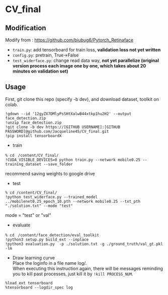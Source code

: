# CV_final
## Modification
Modify from : https://github.com/biubug6/Pytorch_Retinaface  
- ```train.py```: add tensorboard for train loss, **validation loss not yet written**  
- ```config.py```: pretrain, True->False
- ```test_widerface.py```: change read data way, **not yet parallelize (original version process each image one by one, which takes about 20 minutes on validation set)**
## Usage
First, git clone this repo (specify -b dev), and download dataset, toolkit on colab.
```
!gdown --id '12gyZX7DMlyPsSHtXalwB44xtkp1hu2H2' --output face_detection.zip
!unzip face_detection.zip
!git clone -b dev https://[GITHUB USERNAME]:[GITHUB PASSWORD]@github.com/Jacqueline45/CV_final.git
!pip install tensorboardX
```
- train
```
% cd　/content/CV_final/
!CUDA_VISIBLE_DEVICES=0 python train.py --network mobile0.25 --training_dataset --save_folder
```
recommend saving weights to google drive
- test
```
% cd /content/CV_final/
!python test_widerface.py --trained_model ../mobilenet0.25_epoch_10.pth --network mobile0.25 --txt_pth "./solution.txt" --mode "test"
```
mode = "test" or "val"
- evaluate
```
% cd　/content/face_detection/eval_toolkit
!python3 setup.py build_ext --inplace
!python3 evaluation.py  -p ./solution.txt -g ./ground_truth/val_gt.pkl -lm
```
- Draw learning curve  
Place the loginfo in a file name log/.  
When executing this instruction again, there will be messages reminding you to kill past processes, just kill it by ```!kill PROCESS_NUM```.  
```
%load_ext tensorboard
%tensorboard --logdir_spec log
```
